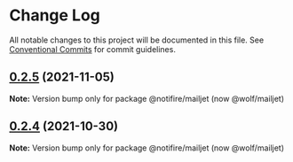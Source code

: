 # Change Log

All notable changes to this project will be documented in this file.
See [Conventional Commits](https://conventionalcommits.org) for commit guidelines.

## [0.2.5](https://github.com/tecklens/tk-wolf//compare/v0.2.4...v0.2.5) (2021-11-05)

**Note:** Version bump only for package @notifire/mailjet (now @wolf/mailjet)





## [0.2.4](https://github.com/tecklens/tk-wolf//compare/v0.2.3...v0.2.4) (2021-10-30)

**Note:** Version bump only for package @notifire/mailjet (now @wolf/mailjet)
